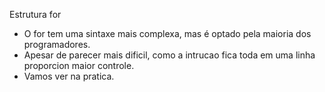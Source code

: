 
Estrutura for

- O for tem uma sintaxe mais complexa, mas é optado pela maioria dos programadores.
- Apesar de parecer mais dificil, como a intrucao fica toda em uma linha proporcion maior controle.
- Vamos ver na pratica.
